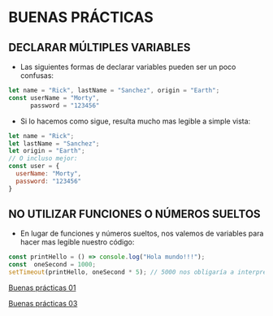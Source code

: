 # BUENAS PRÁCTICAS

## DECLARAR MÚLTIPLES VARIABLES

- Las siguientes formas de declarar variables pueden ser un poco confusas:
```js
let name = "Rick", lastName = "Sanchez", origin = "Earth";
const userName = "Morty",
      password = "123456"
```
- Si lo hacemos como sigue, resulta mucho mas legible a simple vista:
```js
let name = "Rick";
let lastName = "Sanchez";
let origin = "Earth";
// O incluso mejor:
const user = {
  userName: "Morty",
  password: "123456"
}
```

## NO UTILIZAR FUNCIONES O NÚMEROS SUELTOS

- En lugar de funciones y números sueltos, nos valemos de variables para hacer mas legible nuestro código:
```js
const printHello = () => console.log("Hola mundo!!!");
const  oneSecond = 1000;
setTimeout(printHello, oneSecond * 5); // 5000 nos obligaría a interpretar qué significa...
```

[Buenas prácticas 01](./01-GoodPractices.md)

[Buenas prácticas 03](./03-GoodPractices.md)